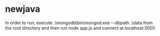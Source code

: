 newjava
=======

In order to run, execute
.\mongodb\bin\mongod.exe --dbpath .\data
from the root directory and then run
node app.js
and connect at localhost:3000
